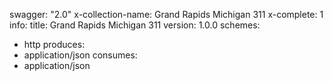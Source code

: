 swagger: "2.0"
x-collection-name: Grand Rapids Michigan 311
x-complete: 1
info:
  title: Grand Rapids Michigan 311
  version: 1.0.0
schemes:
- http
produces:
- application/json
consumes:
- application/json